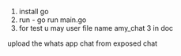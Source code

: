 1. install go
2. run - go run main.go
3. for test u may user file name amy_chat 3 in doc

upload the whats app chat from exposed chat
